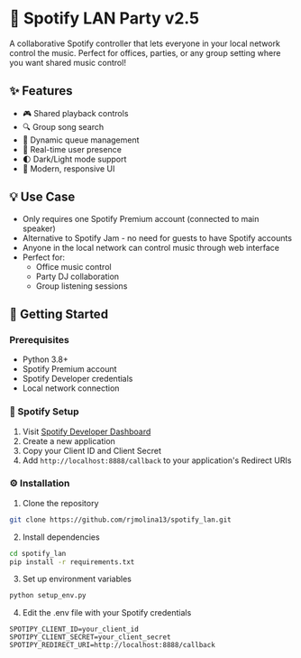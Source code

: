 # 🎵 Spotify LAN Party v2.5

A collaborative Spotify controller that lets everyone in your local network control the music. Perfect for offices, parties, or any group setting where you want shared music control!

## ✨ Features

- 🎮 Shared playback controls
- 🔍 Group song search
- 📝 Dynamic queue management
- 👥 Real-time user presence
- 🌓 Dark/Light mode support
- 🎨 Modern, responsive UI

## 💡 Use Case

- Only requires one Spotify Premium account (connected to main speaker)
- Alternative to Spotify Jam - no need for guests to have Spotify accounts
- Anyone in the local network can control music through web interface
- Perfect for:
  - Office music control
  - Party DJ collaboration
  - Group listening sessions

## 🚀 Getting Started

### Prerequisites

- Python 3.8+
- Spotify Premium account
- Spotify Developer credentials
- Local network connection

### 🔑 Spotify Setup

1. Visit [Spotify Developer Dashboard](https://developer.spotify.com/dashboard)
2. Create a new application
3. Copy your Client ID and Client Secret
4. Add `http://localhost:8888/callback` to your application's Redirect URIs

### ⚙️ Installation

1. Clone the repository
```bash
git clone https://github.com/rjmolina13/spotify_lan.git
```
2. Install dependencies
```bash
cd spotify_lan
pip install -r requirements.txt
 ```
3. Set up environment variables
```bash
python setup_env.py
 ```
4. Edit the .env file with your Spotify credentials
```text
SPOTIPY_CLIENT_ID=your_client_id
SPOTIPY_CLIENT_SECRET=your_client_secret
SPOTIPY_REDIRECT_URI=http://localhost:8888/callback
```